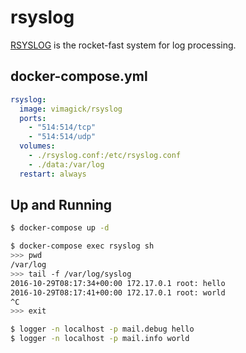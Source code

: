 rsyslog
=======

[RSYSLOG][1] is the rocket-fast system for log processing.

## docker-compose.yml

```yaml
rsyslog:
  image: vimagick/rsyslog
  ports:
    - "514:514/tcp"
    - "514:514/udp"
  volumes:
    - ./rsyslog.conf:/etc/rsyslog.conf
    - ./data:/var/log
  restart: always
```

## Up and Running

```bash
$ docker-compose up -d

$ docker-compose exec rsyslog sh
>>> pwd
/var/log
>>> tail -f /var/log/syslog
2016-10-29T08:17:34+00:00 172.17.0.1 root: hello
2016-10-29T08:17:41+00:00 172.17.0.1 root: world
^C
>>> exit

$ logger -n localhost -p mail.debug hello
$ logger -n localhost -p mail.info world
```

[1]: http://www.rsyslog.com/
